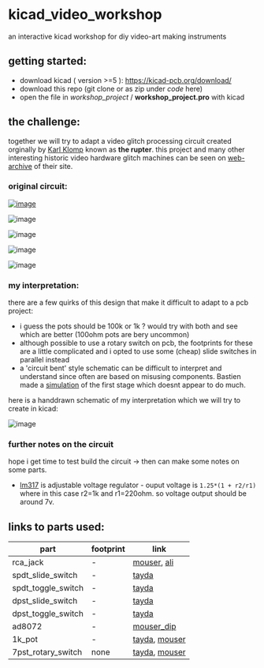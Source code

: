 # kicad_video_workshop

an interactive kicad workshop for diy video-art making instruments

## getting started:

- download kicad ( version >=5 ): https://kicad-pcb.org/download/
- download this repo (git clone or as zip under _code_ here)
- open the file in _workshop_project_ / __workshop_project.pro__ with kicad

## the challenge:

together we will try to adapt a video glitch processing circuit created orginally by [Karl Klomp](https://www.karlklomp.nl/) known as __the rupter__. this project and many other interesting historic video hardware glitch machines can be seen on [web-archive](https://web.archive.org/web/20150206171254/https://www.karlklomp.nl/) of their site.

### original circuit:

[![image](https://user-images.githubusercontent.com/12017938/97462093-add4c000-193e-11eb-9234-b89c1700fb6e.png)](https://vimeo.com/13738566)


![image](https://user-images.githubusercontent.com/12017938/97461494-1b342100-193e-11eb-9746-ab868f613323.png)

![image](https://user-images.githubusercontent.com/12017938/97461894-79610400-193e-11eb-89d4-a3764f4bab7b.png)


![image](https://user-images.githubusercontent.com/12017938/97349019-3ac04080-188f-11eb-9a8b-2f2abbbc492c.png)

![image](https://user-images.githubusercontent.com/12017938/97349086-51669780-188f-11eb-94a8-aa0cae28450b.png)

### my interpretation:

there are a few quirks of this design that make it difficult to adapt to a pcb project:

- i guess the pots should be 100k or 1k ? would try with both and see which are better (100ohm pots are bery uncommon)
- although possible to use a rotary switch on pcb, the footprints for these are a little complicated and i opted to use some (cheap) slide switches in parallel instead
- a 'circuit bent' style schematic can be difficult to interpret and understand since often are based on misusing components. Bastien made a [simulation](https://tinyurl.com/yyvfhpfx) of the first stage which doesnt appear to do much. 

here is a handdrawn schematic of my interpretation which we will try to create in kicad:

![image](https://user-images.githubusercontent.com/12017938/97461205-d1e3d180-193d-11eb-9b7b-289956e5a19f.png)


### further notes on the circuit

hope i get time to test build the circuit -> then can make some notes on some parts.

- [lm317](http://www.learningaboutelectronics.com/Articles/LM317-voltage-regulator) is adjustable voltage regulator - ouput voltage is `1.25*(1 + r2/r1)` where in this case r2=1k and r1=220ohm. so voltage output should be around 7v.

## links to parts used:

part | footprint | link
--- | --- | ---
rca_jack | - | [mouser](https://www.mouser.de/ProductDetail/CUI-Devices/RCJ-024?qs=%2Fha2pyFaduhcVxkiXFV6ZkU5qdMo9ssjy3LnObhig%2FI%3D), [ali](https://www.aliexpress.com/item/32851836707.html)
spdt_slide_switch | - | [tayda](https://www.taydaelectronics.com/slide-switch-1p2t-through-hole-0-3a-30vdc.html)
spdt_toggle_switch | - | [tayda](https://www.taydaelectronics.com/mini-toggle-switch-spdt-on-none-on.html)
dpst_slide_switch | - | [tayda](https://www.taydaelectronics.com/slide-switch-dpdt-solder-lug-3a-250vac.html)
dpst_toggle_switch | - | [tayda](https://www.taydaelectronics.com/mini-toggle-switch-dpdt-on-on.html)
ad8072 | - | [mouser_dip](https://www.mouser.de/ProductDetail/Analog-Devices/AD8072JNZ?qs=%2FtpEQrCGXCyHkd%2F8k%2FoSBQ%3D%3D)
1k_pot | - | [tayda](https://www.taydaelectronics.com/1k-ohm-linear-taper-potentiometer-round-knurled-plastic-shaft-pcb-9mm.html), [mouser](https://www.mouser.de/ProductDetail/Bourns/PTV09A-4225F-B102?qs=Qzws7J6gxqyeFhc0kO3Q7A%3D%3D)
7pst_rotary_switch | none | [tayda](https://www.taydaelectronics.com/rotary-switch-1-pole-7-position-alpha-sr2511-3599.html), [mouser](https://www.mouser.de/ProductDetail/Alpha-Taiwan/SR2511F-0107-19R0B-E9-S-W-159?qs=8%252Br4Hz5Xir%2FR%2FBhSWT66hw%3D%3D)
